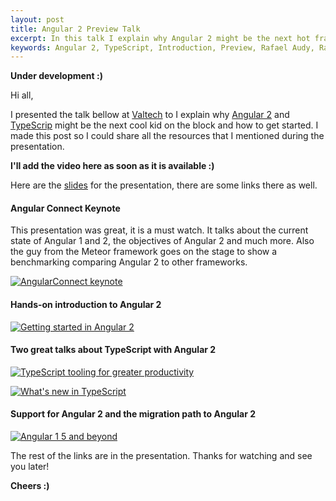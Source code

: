 ```yaml
---
layout: post
title: Angular 2 Preview Talk
excerpt: In this talk I explain why Angular 2 might be the next hot framework and how to get started.
keywords: Angular 2, TypeScript, Introduction, Preview, Rafael Audy, Rafael Glanzner, Rafael Audy Glanzner
---
```


__Under development :)__

Hi all,

I presented the talk bellow at [Valtech]() to I explain why [Angular 2]() and [TypeScrip]() might be the next cool kid on the block and how to get started. 
I made this post so I could share all the resources that I mentioned during the presentation.

__I'll add the video here as soon as it is available :)__

Here are the [slides]() for the presentation, there are some links there as well.

#### Angular Connect Keynote
This presentation was great, it is a must watch. It talks about the current state of Angular 1 and 2, the objectives of Angular 2 and much more.
Also the guy from the Meteor framework goes on the stage to show a benchmarking comparing Angular 2 to other frameworks.

[![AngularConnect keynote](http://img.youtube.com/vi/UxjgUjVpe24/0.jpg)](https://www.youtube.com/watch?v=UxjgUjVpe24)

#### Hands-on introduction to Angular 2 

[![Getting started in Angular 2](http://img.youtube.com/vi/LS3aewTkfHI/0.jpg)](https://www.youtube.com/watch?v=LS3aewTkfHI)

#### Two great talks about TypeScript with Angular 2

[![TypeScript tooling for greater productivity](http://img.youtube.com/vi/yy4c0hzNXKw/0.jpg)](https://www.youtube.com/watch?v=yy4c0hzNXKw)

[![What's new in TypeScript](http://img.youtube.com/vi/_TDUV9R09PM/0.jpg)](https://www.youtube.com/watch?v=_TDUV9R09PM)

#### Support for Angular 2 and the migration path to Angular 2

[![Angular 1 5 and beyond](http://img.youtube.com/vi/uXvNDcnLnwU/0.jpg)](https://www.youtube.com/watch?v=uXvNDcnLnwU)

The rest of the links are in the presentation.
Thanks for watching and see you later!

__Cheers :)__